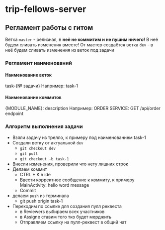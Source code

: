 # trip-fellows-server

## Регламент работы с гитом
Ветка `master` - релизная, в <b>неё не коммитим и не пушим ничего!</b> В неё будем сливать изменения вместе!
От мастер создаётся ветка `dev` - в неё будем сливать изменения из веток под задачи

### Регламент наименований

#### Наименование веток
task-{№ задачи}
Например: task-1

#### Наименование коммитов
{MODULE_NAME}: description
Например:
ORDER SERVICE: GET /api/order endpoint

### Алгоритм выполнения задачи
- Взяли задачу из трелло, к примеру под наименованием task-1
- Создали ветку от актуальной `dev`
  - `git checkout dev`
  - `git pull`
  - `git checkout -b task-1`
- Внесли изменения, проверили что нету лишних строк
- Делаем коммит
  - CTRL + K в ide
  - Ввести корректное сообщение к коммиту, к примеру MainActivity: hello word message
  - Commit
- делаем `push` из терминала
  - git push origin task-1
- Переходим по ссылке для создания пулл реквеста
  - в Reviewers выбираем всех участников
  - в Assigne ставим того тко будет мерджить
  - Отправляем ссылку на пулл-реквест в общий чат
